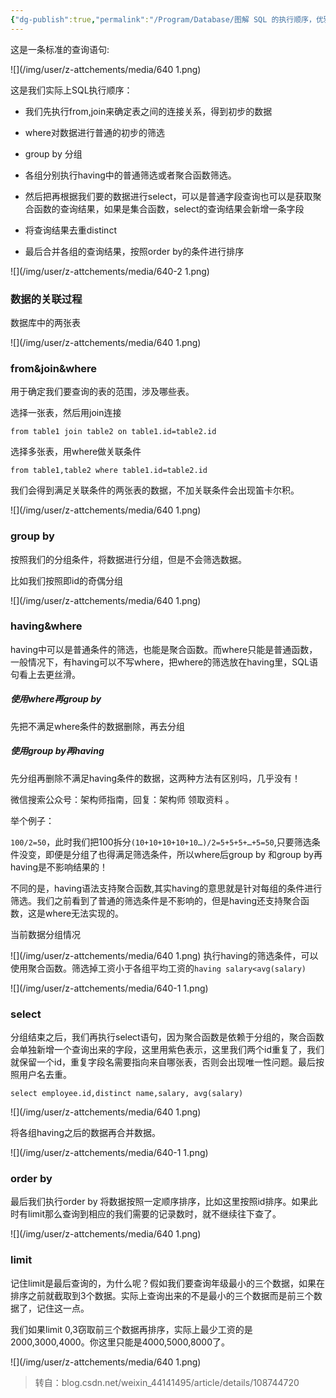 ```yaml
---
{"dg-publish":true,"permalink":"/Program/Database/图解 SQL 的执行顺序，优雅/","noteIcon":"","created":"2024-05-22T16:17:54.141+08:00"}
---
```



这是一条标准的查询语句:  

![](/img/user/z-attchements/media/640 1.png)

这是我们实际上SQL执行顺序：

*   我们先执行from,join来确定表之间的连接关系，得到初步的数据
    
*   where对数据进行普通的初步的筛选
    
*   group by 分组
    
*   各组分别执行having中的普通筛选或者聚合函数筛选。
    
*   然后把再根据我们要的数据进行select，可以是普通字段查询也可以是获取聚合函数的查询结果，如果是集合函数，select的查询结果会新增一条字段
    
*   将查询结果去重distinct
    
*   最后合并各组的查询结果，按照order by的条件进行排序
    

![](/img/user/z-attchements/media/640-2 1.png)

### **数据的关联过程**

数据库中的两张表

![](/img/user/z-attchements/media/640 1.png)

### **from&join&where**

用于确定我们要查询的表的范围，涉及哪些表。

选择一张表，然后用join连接

```
from table1 join table2 on table1.id=table2.id
```

选择多张表，用where做关联条件

```
from table1,table2 where table1.id=table2.id
```

我们会得到满足关联条件的两张表的数据，不加关联条件会出现笛卡尔积。

![](/img/user/z-attchements/media/640 1.png)

### **group by**

按照我们的分组条件，将数据进行分组，但是不会筛选数据。

比如我们按照即id的奇偶分组

![](/img/user/z-attchements/media/640 1.png)

### **having&where**

having中可以是普通条件的筛选，也能是聚合函数。而where只能是普通函数，一般情况下，有having可以不写where，把where的筛选放在having里，SQL语句看上去更丝滑。

##### 使用where再group by

先把不满足where条件的数据删除，再去分组

##### 使用group by再having

先分组再删除不满足having条件的数据，这两种方法有区别吗，几乎没有！

微信搜索公众号：架构师指南，回复：架构师 领取资料 。

举个例子：

`100/2=50`，此时我们把100拆分`(10+10+10+10+10…)/2=5+5+5+…+5=50`,只要筛选条件没变，即便是分组了也得满足筛选条件，所以where后group by 和group by再having是不影响结果的！

不同的是，having语法支持聚合函数,其实having的意思就是针对每组的条件进行筛选。我们之前看到了普通的筛选条件是不影响的，但是having还支持聚合函数，这是where无法实现的。

当前数据分组情况

![](/img/user/z-attchements/media/640 1.png)
执行having的筛选条件，可以使用聚合函数。筛选掉工资小于各组平均工资的`having salary<avg(salary)`

![](/img/user/z-attchements/media/640-1 1.png)

### **select**

分组结束之后，我们再执行select语句，因为聚合函数是依赖于分组的，聚合函数会单独新增一个查询出来的字段，这里用紫色表示，这里我们两个id重复了，我们就保留一个id，重复字段名需要指向来自哪张表，否则会出现唯一性问题。最后按照用户名去重。

```
select employee.id,distinct name,salary, avg(salary)
```

![](/img/user/z-attchements/media/640 1.png)

将各组having之后的数据再合并数据。

![](/img/user/z-attchements/media/640-1 1.png)

### **order by**

最后我们执行order by 将数据按照一定顺序排序，比如这里按照id排序。如果此时有limit那么查询到相应的我们需要的记录数时，就不继续往下查了。

![](/img/user/z-attchements/media/640 1.png)

### **limit**

记住limit是最后查询的，为什么呢？假如我们要查询年级最小的三个数据，如果在排序之前就截取到3个数据。实际上查询出来的不是最小的三个数据而是前三个数据了，记住这一点。

我们如果limit 0,3窃取前三个数据再排序，实际上最少工资的是2000,3000,4000。你这里只能是4000,5000,8000了。

![](/img/user/z-attchements/media/640 1.png)

> 转自：blog.csdn.net/weixin_44141495/article/details/108744720




